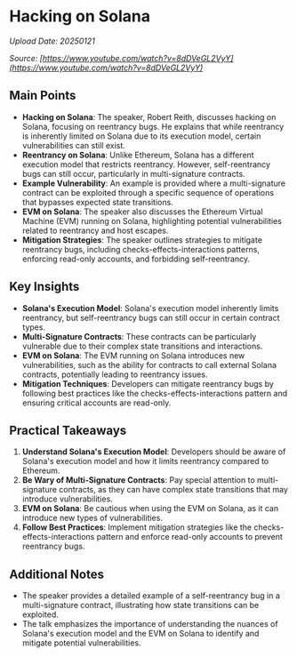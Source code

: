 # Hacking on Solana

*Upload Date: 20250121*

*Source: [https://www.youtube.com/watch?v=8dDVeGL2VyY](https://www.youtube.com/watch?v=8dDVeGL2VyY)*

## Main Points

- **Hacking on Solana**: The speaker, Robert Reith, discusses hacking on Solana, focusing on reentrancy bugs. He explains that while reentrancy is inherently limited on Solana due to its execution model, certain vulnerabilities can still exist.
- **Reentrancy on Solana**: Unlike Ethereum, Solana has a different execution model that restricts reentrancy. However, self-reentrancy bugs can still occur, particularly in multi-signature contracts.
- **Example Vulnerability**: An example is provided where a multi-signature contract can be exploited through a specific sequence of operations that bypasses expected state transitions.
- **EVM on Solana**: The speaker also discusses the Ethereum Virtual Machine (EVM) running on Solana, highlighting potential vulnerabilities related to reentrancy and host escapes.
- **Mitigation Strategies**: The speaker outlines strategies to mitigate reentrancy bugs, including checks-effects-interactions patterns, enforcing read-only accounts, and forbidding self-reentrancy.

## Key Insights

- **Solana's Execution Model**: Solana's execution model inherently limits reentrancy, but self-reentrancy bugs can still occur in certain contract types.
- **Multi-Signature Contracts**: These contracts can be particularly vulnerable due to their complex state transitions and interactions.
- **EVM on Solana**: The EVM running on Solana introduces new vulnerabilities, such as the ability for contracts to call external Solana contracts, potentially leading to reentrancy issues.
- **Mitigation Techniques**: Developers can mitigate reentrancy bugs by following best practices like the checks-effects-interactions pattern and ensuring critical accounts are read-only.

## Practical Takeaways

1. **Understand Solana's Execution Model**: Developers should be aware of Solana's execution model and how it limits reentrancy compared to Ethereum.
2. **Be Wary of Multi-Signature Contracts**: Pay special attention to multi-signature contracts, as they can have complex state transitions that may introduce vulnerabilities.
3. **EVM on Solana**: Be cautious when using the EVM on Solana, as it can introduce new types of vulnerabilities.
4. **Follow Best Practices**: Implement mitigation strategies like the checks-effects-interactions pattern and enforce read-only accounts to prevent reentrancy bugs.

## Additional Notes

- The speaker provides a detailed example of a self-reentrancy bug in a multi-signature contract, illustrating how state transitions can be exploited.
- The talk emphasizes the importance of understanding the nuances of Solana's execution model and the EVM on Solana to identify and mitigate potential vulnerabilities.